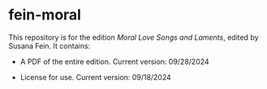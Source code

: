 # fein-moral

This repository is for the edition _Moral Love Songs and Laments_, edited by Susana Fein. It contains:

- A PDF of the entire edition. Current version: 09/28/2024

- License for use. Current version: 09/18/2024
